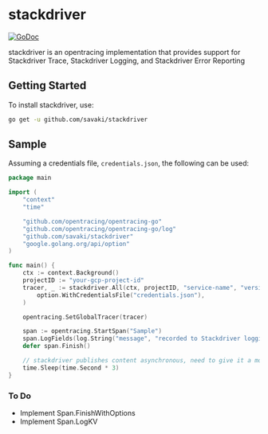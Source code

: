 # stackdriver

[![GoDoc](https://godoc.org/github.com/savaki/stackdriver?status.svg)](https://godoc.org/github.com/savaki/stackdriver)

stackdriver is an opentracing implementation that provides support for Stackdriver Trace, Stackdriver Logging, and 
Stackdriver Error Reporting

## Getting Started

To install stackdriver, use:

```bash
go get -u github.com/savaki/stackdriver
```

## Sample

Assuming a credentials file, ```credentials.json```, the following can be used:

```go
package main

import (
	"context"
	"time"

	"github.com/opentracing/opentracing-go"
	"github.com/opentracing/opentracing-go/log"
	"github.com/savaki/stackdriver"
	"google.golang.org/api/option"
)

func main() {
	ctx := context.Background()
	projectID := "your-gcp-project-id"
	tracer, _ := stackdriver.All(ctx, projectID, "service-name", "version",
		option.WithCredentialsFile("credentials.json"),
	)

	opentracing.SetGlobalTracer(tracer)

	span := opentracing.StartSpan("Sample")
	span.LogFields(log.String("message", "recorded to Stackdriver logging"))
	defer span.Finish()

	// stackdriver publishes content asynchronous, need to give it a moment 
	time.Sleep(time.Second * 3) 
}
```

### To Do

* Implement Span.FinishWithOptions
* Implement Span.LogKV

